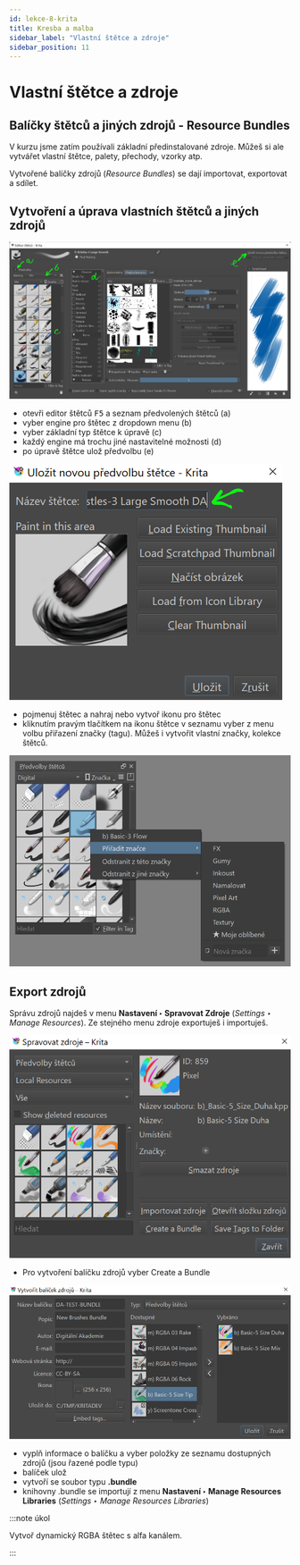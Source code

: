 ```yaml
---
id: lekce-8-krita
title: Kresba a malba
sidebar_label: "Vlastní štětce a zdroje"
sidebar_position: 11
---
```


# Vlastní štětce a zdroje
## Balíčky štětců a jiných zdrojů - Resource Bundles

V kurzu jsme zatím používali základní předinstalované zdroje. Můžeš si ale vytvářet vlastní štětce, palety, přechody, vzorky atp.

Vytvořené balíčky zdrojů (*Resource Bundles*) se dají importovat, exportovat a sdílet.

## Vytvoření a úprava vlastních štětců a jiných zdrojů
![image](./images/krita-brushcreate1.png)

- otevři editor štětců <kbd>F5</kbd> a seznam předvolených štětců (a)
- vyber engine pro štětec z dropdown menu (b)
- vyber základní typ štětce k úpravě (c)
- každý engine má trochu jiné  nastavitelné možnosti (d)
- po úpravě štětce ulož předvolbu (e)

![image](./images/krita-brushcreate2.png)
- pojmenuj štětec a nahraj nebo vytvoř ikonu pro štětec
- kliknutím pravým tlačítkem na ikonu štětce v seznamu vyber z menu volbu přiřazení značky (tagu). Můžeš i vytvořit vlastní značky, kolekce štětců.

![image](./images/krita-brushcreate3.png)

## Export zdrojů

Správu zdrojů najdeš v menu **Nastavení ‣ Spravovat Zdroje** (*Settings ‣ Manage Resources*). Ze stejného menu zdroje exportuješ i importuješ.

![image](./images/krita-brushcreate4.png)

- Pro vytvoření balíčku zdrojů vyber Create a Bundle

![image](./images/krita-brushcreate6.png)

- vyplň informace o balíčku a vyber položky ze seznamu dostupných zdrojů (jsou řazené podle typu)
- balíček ulož  
- vytvoří se soubor typu **.bundle**
- knihovny .bundle se importují z menu **Nastavení ‣ Manage Resources Libraries** (*Settings ‣ Manage Resources Libraries*)

:::note úkol

Vytvoř dynamický RGBA štětec s alfa kanálem.

:::
